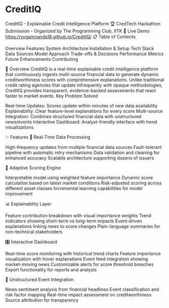 # CreditIQ
CreditIQ - Explainable Credit Intelligence Platform
🏆 CredTech Hackathon Submission - Organized by The Programming Club, IITK
🚀 Live Demo
https://yugamnanda18.github.io/CreditIQ/
📋 Table of Contents

Overview
Features
System Architecture
Installation & Setup
Tech Stack
Data Sources
Model Approach
Trade-offs & Decisions
Performance Metrics
Future Enhancements
Contributing

🎯 Overview
CreditIQ is a real-time explainable credit intelligence platform that continuously ingests multi-source financial data to generate dynamic creditworthiness scores with comprehensive explanations. Unlike traditional credit rating agencies that update infrequently with opaque methodologies, CreditIQ provides transparent, evidence-backed assessments that react faster to market events.
Key Problem Solved

Real-time Updates: Scores update within minutes of new data availability
Explainability: Clear feature-level explanations for every score
Multi-source Integration: Combines structured financial data with unstructured news/events
Interactive Dashboard: Analyst-friendly interface with trend visualizations

✨ Features
🔄 Real-Time Data Processing

High-frequency updates from multiple financial data sources
Fault-tolerant pipeline with automatic retry mechanisms
Data validation and cleaning for enhanced accuracy
Scalable architecture supporting dozens of issuers

🧠 Adaptive Scoring Engine

Interpretable model using weighted feature importance
Dynamic score calculation based on latest market conditions
Risk-adjusted scoring across different asset classes
Incremental learning capabilities for model improvement

📊 Explainability Layer

Feature contribution breakdown with visual importance weights
Trend indicators showing short-term vs long-term impacts
Event-driven explanations linking news to score changes
Plain-language summaries for non-technical stakeholders

🎛️ Interactive Dashboard

Real-time score monitoring with historical trend charts
Feature importance visualization with hover explanations
Event feed integration showing market-moving news
Customizable alerts for score threshold breaches
Export functionality for reports and analysis

📰 Unstructured Event Integration

News sentiment analysis from financial headlines
Event classification and risk factor mapping
Real-time impact assessment on creditworthiness
Source attribution for transparency